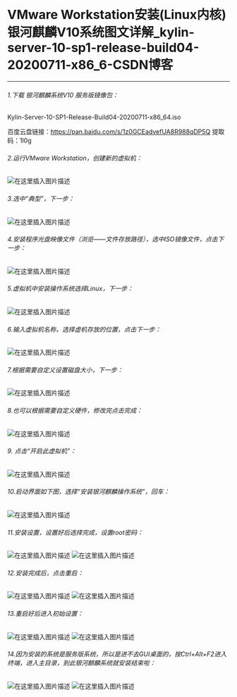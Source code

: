 ​      

# VMware Workstation安装(Linux内核)银河麒麟V10系统图文详解_kylin-server-10-sp1-release-build04-20200711-x86_6-CSDN博客

------

###### 1.下载 银河麒麟系统V10 服务版镜像包：

Kylin-Server-10-SP1-Release-Build04-20200711-x86_64.iso

百度云盘链接：https://pan.baidu.com/s/1z0GCEadvefUA8R988qDP5Q
 提取码：1l0g

###### 2.运行VMware Workstation，创建新的虚拟机：

![在这里插入图片描述](assets/Kylin/watermark,type_ZmFuZ3poZW5naGVpdGk,shadow_10,text_aHR0cHM6Ly9ibG9nLmNzZG4ubmV0L3FxXzQwMjIwMzA5,size_16,color_FFFFFF,t_70.png)

###### 3.选中“典型”，下一步：

![在这里插入图片描述](assets/Kylin/watermark,type_ZmFuZ3poZW5naGVpdGk,shadow_10,text_aHR0cHM6Ly9ibG9nLmNzZG4ubmV0L3FxXzQwMjIwMzA5,size_16,color_FFFFFF,t_70-17051472843741.png)

###### 4.安装程序光盘映像文件（浏览——文件存放路径），选中ISO镜像文件，点击下一步：

![在这里插入图片描述](assets/Kylin/watermark,type_ZmFuZ3poZW5naGVpdGk,shadow_10,text_aHR0cHM6Ly9ibG9nLmNzZG4ubmV0L3FxXzQwMjIwMzA5,size_16,color_FFFFFF,t_70-17051472843742.png)

###### 5.虚拟机中安装操作系统选择Linux，下一步：

![在这里插入图片描述](assets/Kylin/watermark,type_ZmFuZ3poZW5naGVpdGk,shadow_10,text_aHR0cHM6Ly9ibG9nLmNzZG4ubmV0L3FxXzQwMjIwMzA5,size_16,color_FFFFFF,t_70-17051472843753.png)

###### 6.输入虚拟机名称，选择虚机存放的位置，点击下一步：

![在这里插入图片描述](assets/Kylin/watermark,type_ZmFuZ3poZW5naGVpdGk,shadow_10,text_aHR0cHM6Ly9ibG9nLmNzZG4ubmV0L3FxXzQwMjIwMzA5,size_16,color_FFFFFF,t_70-17051472843754.png)

###### 7.根据需要自定义设置磁盘大小，下一步：

![在这里插入图片描述](assets/Kylin/watermark,type_ZmFuZ3poZW5naGVpdGk,shadow_10,text_aHR0cHM6Ly9ibG9nLmNzZG4ubmV0L3FxXzQwMjIwMzA5,size_16,color_FFFFFF,t_70-17051472843765.png)

###### 8.也可以根据需要自定义硬件，修改完点击完成：

![在这里插入图片描述](assets/Kylin/watermark,type_ZmFuZ3poZW5naGVpdGk,shadow_10,text_aHR0cHM6Ly9ibG9nLmNzZG4ubmV0L3FxXzQwMjIwMzA5,size_16,color_FFFFFF,t_70-17051472843766.png)

###### 9. 点击“开启此虚拟机”：

![在这里插入图片描述](assets/Kylin/watermark,type_ZmFuZ3poZW5naGVpdGk,shadow_10,text_aHR0cHM6Ly9ibG9nLmNzZG4ubmV0L3FxXzQwMjIwMzA5,size_16,color_FFFFFF,t_70-17051472843767.png)

###### 10.启动界面如下图，选择“安装银河麒麟操作系统”，回车：

![在这里插入图片描述](assets/Kylin/watermark,type_ZmFuZ3poZW5naGVpdGk,shadow_10,text_aHR0cHM6Ly9ibG9nLmNzZG4ubmV0L3FxXzQwMjIwMzA5,size_16,color_FFFFFF,t_70-17051472843778.png)

###### 11.安装设置，设置好后选择完成，设置root密码：

![在这里插入图片描述](assets/Kylin/watermark,type_ZmFuZ3poZW5naGVpdGk,shadow_10,text_aHR0cHM6Ly9ibG9nLmNzZG4ubmV0L3FxXzQwMjIwMzA5,size_16,color_FFFFFF,t_70-17051472843779.png)
 ![在这里插入图片描述](assets/Kylin/watermark,type_ZmFuZ3poZW5naGVpdGk,shadow_10,text_aHR0cHM6Ly9ibG9nLmNzZG4ubmV0L3FxXzQwMjIwMzA5,size_16,color_FFFFFF,t_70-170514728437710.png)

###### 12.安装完成后，点击重启：

![在这里插入图片描述](assets/Kylin/watermark,type_ZmFuZ3poZW5naGVpdGk,shadow_10,text_aHR0cHM6Ly9ibG9nLmNzZG4ubmV0L3FxXzQwMjIwMzA5,size_16,color_FFFFFF,t_70-170514728437711.png)
 ![在这里插入图片描述](assets/Kylin/watermark,type_ZmFuZ3poZW5naGVpdGk,shadow_10,text_aHR0cHM6Ly9ibG9nLmNzZG4ubmV0L3FxXzQwMjIwMzA5,size_16,color_FFFFFF,t_70-170514728437712.png)

###### 13.重启好后进入初始设置：

![在这里插入图片描述](assets/Kylin/watermark,type_ZmFuZ3poZW5naGVpdGk,shadow_10,text_aHR0cHM6Ly9ibG9nLmNzZG4ubmV0L3FxXzQwMjIwMzA5,size_16,color_FFFFFF,t_70-170514728437813.png)
 ![在这里插入图片描述](assets/Kylin/watermark,type_ZmFuZ3poZW5naGVpdGk,shadow_10,text_aHR0cHM6Ly9ibG9nLmNzZG4ubmV0L3FxXzQwMjIwMzA5,size_16,color_FFFFFF,t_70-170514728437814.png)

###### 14.因为安装的系统是服务版系统，所以是进不去GUI桌面的，按Ctrl+Alt+F2进入终端，进入主目录，到此银河麒麟系统就安装结束啦：

![在这里插入图片描述](assets/Kylin/watermark,type_ZmFuZ3poZW5naGVpdGk,shadow_10,text_aHR0cHM6Ly9ibG9nLmNzZG4ubmV0L3FxXzQwMjIwMzA5,size_16,color_FFFFFF,t_70-170514728437815.png)
 ![在这里插入图片描述](assets/Kylin/watermark,type_ZmFuZ3poZW5naGVpdGk,shadow_10,text_aHR0cHM6Ly9ibG9nLmNzZG4ubmV0L3FxXzQwMjIwMzA5,size_16,color_FFFFFF,t_70-170514728437816.png)

​              